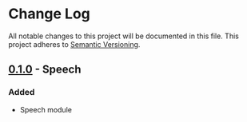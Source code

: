 # Change Log
All notable changes to this project will be documented in this file.
This project adheres to [Semantic Versioning](http://semver.org/).

## [0.1.0] - Speech
### Added
- Speech module

[0.1.0]: https://bitbucket.org/bkvaluemeal/myai/issues/1/speech

